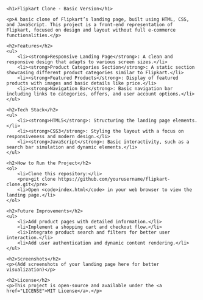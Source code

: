 <html>
<head>
    <meta charset="UTF-8">
    <meta name="viewport" content="width=device-width, initial-scale=1.0">
    <title>Flipkart Clone - Basic Version</title>
</head>
<body>

    <h1>Flipkart Clone - Basic Version</h1>

    <p>A basic clone of Flipkart’s landing page, built using HTML, CSS, and JavaScript. This project is a front-end representation of Flipkart, focused on design and layout without full e-commerce functionalities.</p>

    <h2>Features</h2>
    <ul>
        <li><strong>Responsive Landing Page</strong>: A clean and responsive design that adapts to various screen sizes.</li>
        <li><strong>Product Categories Section</strong>: A static section showcasing different product categories similar to Flipkart.</li>
        <li><strong>Featured Products</strong>: Display of featured products with images and basic details like price.</li>
        <li><strong>Navigation Bar</strong>: Basic navigation bar including links to categories, offers, and user account options.</li>
    </ul>

    <h2>Tech Stack</h2>
    <ul>
        <li><strong>HTML5</strong>: Structuring the landing page elements.</li>
        <li><strong>CSS3</strong>: Styling the layout with a focus on responsiveness and modern design.</li>
        <li><strong>JavaScript</strong>: Basic interactivity, such as a search bar simulation and dynamic elements.</li>
    </ul>

    <h2>How to Run the Project</h2>
    <ol>
        <li>Clone this repository:</li>
        <pre>git clone https://github.com/yourusername/flipkart-clone.git</pre>
        <li>Open <code>index.html</code> in your web browser to view the landing page.</li>
    </ol>

    <h2>Future Improvements</h2>
    <ul>
        <li>Add product pages with detailed information.</li>
        <li>Implement a shopping cart and checkout flow.</li>
        <li>Integrate product search and filters for better user interaction.</li>
        <li>Add user authentication and dynamic content rendering.</li>
    </ul>

    <h2>Screenshots</h2>
    <p>(Add screenshots of your landing page here for better visualization)</p>

    <h2>License</h2>
    <p>This project is open-source and available under the <a href="LICENSE">MIT License</a>.</p>

</body>
</html>
